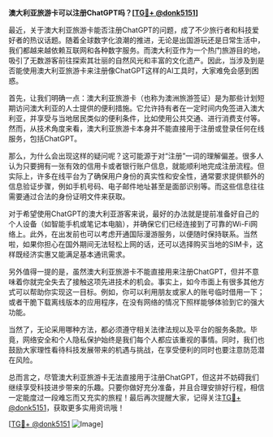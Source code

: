**澳大利亚旅游卡可以注册ChatGPT吗？[[TG💪+ @donk5151](https://t.me/s/donk5151)]**

最近，关于澳大利亚旅游卡能否注册ChatGPT的问题，成了不少旅行者和科技爱好者的热议话题。随着全球数字化浪潮的推进，无论是出国游玩还是日常生活中，我们都越来越依赖互联网和各种数字服务。而澳大利亚作为一个热门旅游目的地，吸引了无数游客前往探索其壮丽的自然风光和丰富的文化遗产。因此，当涉及到是否能使用澳大利亚旅游卡来注册像ChatGPT这样的AI工具时，大家难免会感到困惑。

首先，让我们明确一点：澳大利亚旅游卡（也称为澳洲旅游签证）是为那些计划短期访问澳大利亚的人士提供的便利措施。它允许持有者在一定时间内免签进入澳大利亚，并享受与当地居民类似的便利条件，比如使用公共交通、进行消费支付等。然而，从技术角度来看，澳大利亚旅游卡本身并不能直接用于注册或登录任何在线服务，包括ChatGPT。

那么，为什么会出现这样的疑问呢？这可能源于对“注册”一词的理解偏差。很多人认为只要拥有一张有效的信用卡或者银行账户信息，就能顺利地完成注册流程。但实际上，许多在线平台为了确保用户身份的真实性和安全性，通常要求提供额外的信息验证步骤，例如手机号码、电子邮件地址甚至是面部识别等。而这些信息往往需要通过合法的身份证明文件来获取。

对于希望使用ChatGPT的澳大利亚游客来说，最好的办法就是提前准备好自己的个人设备（如智能手机或笔记本电脑），并确保它们已经连接到了可靠的Wi-Fi网络上。此外，在出发前也可以考虑开通国际漫游服务，以便随时保持联系。当然啦，如果你担心在国外期间无法轻松上网的话，还可以选择购买当地的SIM卡，这样既经济实惠又能满足基本通讯需求。

另外值得一提的是，虽然澳大利亚旅游卡不能直接用来注册ChatGPT，但并不意味着你就完全失去了接触这项先进技术的机会。事实上，如今市面上有很多其他方式可以帮助你实现这一目标。例如，你可以利用朋友或家人的账号临时借用一下；或者干脆下载离线版本的应用程序，在没有网络的情况下照样能够体验到它的强大功能。

当然了，无论采用哪种方法，都必须遵守相关法律法规以及平台的服务条款。毕竟，网络安全和个人隐私保护始终是我们每个人都应该重视的事情。同时，我们也鼓励大家理性看待科技发展带来的机遇与挑战，在享受便利的同时也要注意防范潜在风险。

总而言之，尽管澳大利亚旅游卡无法直接用于注册ChatGPT，但这并不妨碍我们继续享受科技进步带来的乐趣。只要你做好充分准备，并且合理安排好行程，相信一定能度过一段难忘而又充实的旅程！最后再次提醒大家，记得关注[TG💪+ @donk5151](https://t.me/s/donk5151)，获取更多实用资讯哦！

[[TG💪+ @donk5151](https://t.me/s/donk5151) ![Image](https://i.postimg.cc/rwNCRYN7/Snipaste-2025-04-30-17-27-05.png)]